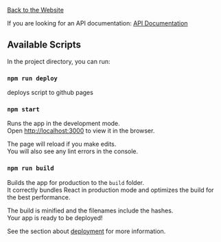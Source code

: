 [Back to the Website](https://audible-tools.github.io/)

If you are looking for an API documentation: [API Documentation](https://github.com/audible-tools/Api-Documentation)

## Available Scripts

In the project directory, you can run:

### `npm run deploy`
deploys script to github pages


### `npm start`

Runs the app in the development mode.<br />
Open [http://localhost:3000](http://localhost:3000) to view it in the browser.

The page will reload if you make edits.<br />
You will also see any lint errors in the console.

### `npm run build`

Builds the app for production to the `build` folder.<br />
It correctly bundles React in production mode and optimizes the build for the best performance.

The build is minified and the filenames include the hashes.<br />
Your app is ready to be deployed!

See the section about [deployment](https://facebook.github.io/create-react-app/docs/deployment) for more information.
